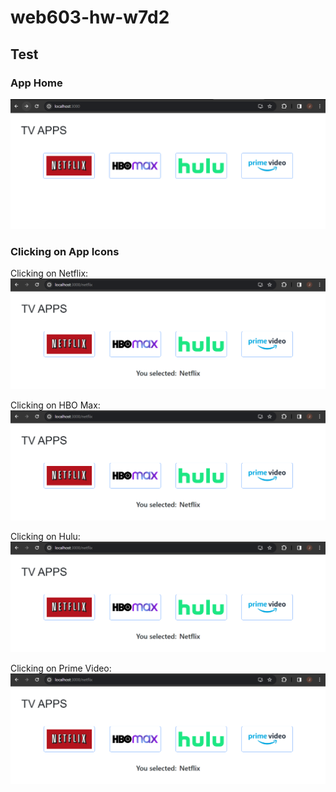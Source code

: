 # web603-hw-w7d2

## Test

### App Home
![app-home](screenshots/app-home.png)

### Clicking on App Icons

Clicking on Netflix:
![click-netflix](screenshots/click-netflix.png)

Clicking on HBO Max:
![click-netflix](screenshots/click-netflix.png)

Clicking on Hulu:
![click-netflix](screenshots/click-netflix.png)

Clicking on Prime Video:
![click-netflix](screenshots/click-netflix.png)
